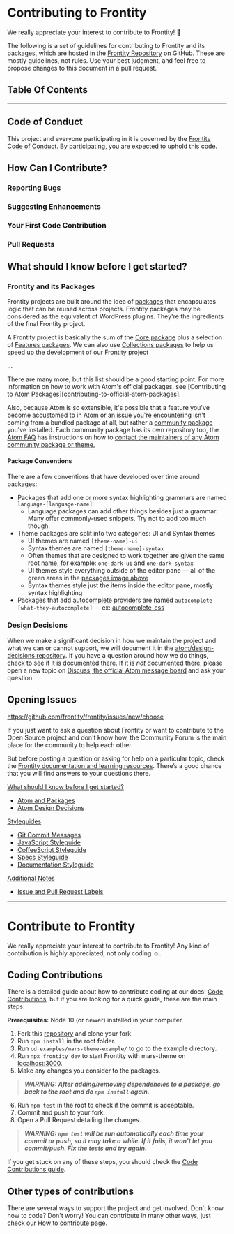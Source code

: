 # Contributing to Frontity

We really appreciate your interest to contribute to Frontity! :tada:

The following is a set of guidelines for contributing to Frontity and its packages, which are hosted in the [Frontity Repository](https://github.com/frontity/frontity) on GitHub. These are mostly guidelines, not rules. Use your best judgment, and feel free to propose changes to this document in a pull request.



## Table Of Contents


-----

## Code of Conduct

This project and everyone participating in it is governed by the [Frontity Code of Conduct](CODE_OF_CONDUCT.md). By participating, you are expected to uphold this code. 

## How Can I Contribute?

### Reporting Bugs
### Suggesting Enhancements
### Your First Code Contribution
### Pull Requests

## What should I know before I get started?

### Frontity and its Packages

Frontity projects are built around the idea of [packages](https://api.frontity.org/frontity-packages) that encapsulates logic that can be reused across projects. Frontity packages may be considered as the equivalent of WordPress plugins. They're the ingredients of the final Frontity project.

A Frontity project is basically the sum of the [Core package](https://api.frontity.org/frontity-packages/core-package) plus a selection of [Features packages](https://api.frontity.org/frontity-packages/features-packages). We can also use [Collections packages](https://api.frontity.org/frontity-packages/collections-packages) to help us speed up the development of our Frontity project




...

There are many more, but this list should be a good starting point. For more information on how to work with Atom's official packages, see [Contributing to Atom Packages][contributing-to-official-atom-packages].

Also, because Atom is so extensible, it's possible that a feature you've become accustomed to in Atom or an issue you're encountering isn't coming from a bundled package at all, but rather a [community package](https://atom.io/packages) you've installed. Each community package has its own repository too, the [Atom FAQ](https://discuss.atom.io/c/faq) has instructions on how to [contact the maintainers of any Atom community package or theme.](https://discuss.atom.io/t/i-have-a-question-about-a-specific-atom-community-package-where-is-the-best-place-to-ask-it/25581)

#### Package Conventions

There are a few conventions that have developed over time around packages:

* Packages that add one or more syntax highlighting grammars are named `language-[language-name]`
    * Language packages can add other things besides just a grammar. Many offer commonly-used snippets. Try not to add too much though.
* Theme packages are split into two categories: UI and Syntax themes
    * UI themes are named `[theme-name]-ui`
    * Syntax themes are named `[theme-name]-syntax`
    * Often themes that are designed to work together are given the same root name, for example: `one-dark-ui` and `one-dark-syntax`
    * UI themes style everything outside of the editor pane &mdash; all of the green areas in the [packages image above](#atom-packages-image)
    * Syntax themes style just the items inside the editor pane, mostly syntax highlighting
* Packages that add [autocomplete providers](https://github.com/atom/autocomplete-plus/wiki/Autocomplete-Providers) are named `autocomplete-[what-they-autocomplete]` &mdash; ex: [autocomplete-css](https://github.com/atom/autocomplete-css)

### Design Decisions

When we make a significant decision in how we maintain the project and what we can or cannot support, we will document it in the [atom/design-decisions repository](https://github.com/atom/design-decisions). If you have a question around how we do things, check to see if it is documented there. If it is *not* documented there, please open a new topic on [Discuss, the official Atom message board](https://discuss.atom.io) and ask your question.



## Opening Issues

https://github.com/frontity/frontity/issues/new/choose



If you just want to ask a question about Frontity or want to contribute to the Open Source project and don't know how, the Community Forum is the main place for the community to help each other. 

But before posting a question or asking for help on a particular topic, check the [Frontity documentation and learning resources](https://community.frontity.org/t/frontity-community-forum-users-guide/4399#before-asking-in-the-community-forum). There’s a good chance that you will find answers to your questions there.





[What should I know before I get started?](#what-should-i-know-before-i-get-started)
  * [Atom and Packages](#atom-and-packages)
  * [Atom Design Decisions](#design-decisions)


[Styleguides](#styleguides)
  * [Git Commit Messages](#git-commit-messages)
  * [JavaScript Styleguide](#javascript-styleguide)
  * [CoffeeScript Styleguide](#coffeescript-styleguide)
  * [Specs Styleguide](#specs-styleguide)
  * [Documentation Styleguide](#documentation-styleguide)

[Additional Notes](#additional-notes)
  * [Issue and Pull Request Labels](#issue-and-pull-request-labels)

----

# Contribute to Frontity

We really appreciate your interest to contribute to Frontity! Any kind of contribution is highly appreciated, not only coding ☺️.

## Coding Contributions

There is a detailed guide about how to contribute coding at our docs: [Code Contributions](https://docs.frontity.org/contributing/code-contribution-guide), but if you are looking for a quick guide, these are the main steps:

**Prerequisites:** Node 10 (or newer) installed in your computer.

1. Fork this [repository](https://github.com/frontity/frontity) and clone your fork.
2. Run ```npm install``` in the root folder.
3. Run ```cd examples/mars-theme-example/``` to go to the example directory.
4. Run ```npx frontity dev``` to start Frontity with mars-theme on [localhost:3000](http://localhost:3000/).
5. Make any changes you consider to the packages.
>***WARNING: After adding/removing dependencies to a package, go back to the root and do ```npm install``` again.***
6. Run ```npm test``` in the root to check if the commit is acceptable.
7. Commit and push to your fork.
8. Open a Pull Request detailing the changes.

>***WARNING: `npm test` will be run automatically each time your commit or push, so it may take a while. If it fails, it won't let you commit/push. Fix the tests and try again.***

If you get stuck on any of these steps, you should check the [Code Contributions guide](https://docs.frontity.org/contributing/code-contribution-guide).

## Other types of contributions

There are several ways to support the project and get involved. Don't know how to code? Don't worry! You can contribute in many other ways, just check our [How to contribute page](https://docs.frontity.org/contributing/how-to-contribute).

